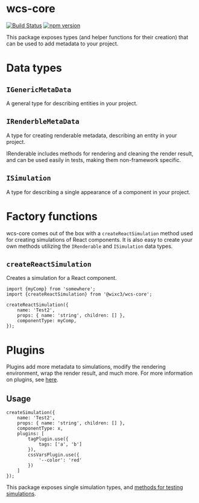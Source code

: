 # wcs-core

[![Build Status](https://github.com/wixplosives/wcs-core/workflows/tests/badge.svg)](https://github.com/wixplosives/wcs-core/actions)
[![npm version](https://img.shields.io/npm/v/@wixc3/wcs-core.svg)](https://www.npmjs.com/package/@wixc3/wcs-core)



This package exposes types (and helper functions for their creation) that can be used to add metadata to your project.

# Data types

## `IGenericMetaData`
A general type for describing entities in your project.

## `IRenderbleMetaData`
A type for creating renderable metadata, describing an entity in your project.

IRenderable includes methods for rendering and cleaning the render result, and can be used easily in tests, making them non-framework specific.

## `ISimulation`
A type for describing a single appearance of a component in your project.


# Factory functions

wcs-core comes out of the box with a `createReactSimulation` method used for creating simulations of React components. It is also easy to create your own methods utilizing the `IRenderable` and `ISimulation` data types.



## `createReactSimulation`

Creates a simulation for a React component.

```tsx
import {myComp} from 'somewhere';
import {createReactSimulation} from '@wixc3/wcs-core';

createReactSimulation({
    name: 'Test2',
    props: { name: 'string', children: [] },
    componentType: myComp,
});

```

# Plugins

Plugins add more metadata to simulations, modify the rendering environment, wrap the render result, and much more. For more information on plugins, see [here](./PLUGINS.md).

## Usage

```tsx
createSimulation({
    name: 'Test2',
    props: { name: 'string', children: [] },
    componentType: x,
    plugins: [
        tagPlugin.use({
            tags: ['a', 'b']
        }),
        cssVarsPlugin.use({
            '--color': 'red'
        })
    ]
});
```

This package exposes single simulation types, and [methods for testing simulations](./RENDER_HELPERS.md).